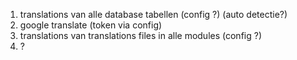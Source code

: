 1. translations van alle database tabellen (config ?) (auto detectie?)
2. google translate (token via config)
3. translations van translations files in alle modules (config ?)
4. ?